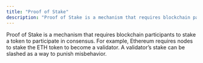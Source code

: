 ```yaml
---
title: "Proof of Stake"
description: "Proof of Stake is a mechanism that requires blockchain participants to stake a token to participate in consensus."
---
```


Proof of Stake is a mechanism that requires blockchain participants to stake a token to participate in consensus. For example, Ethereum requires nodes to stake the ETH token to become a validator. A validator’s stake can be slashed as a way to punish misbehavior.